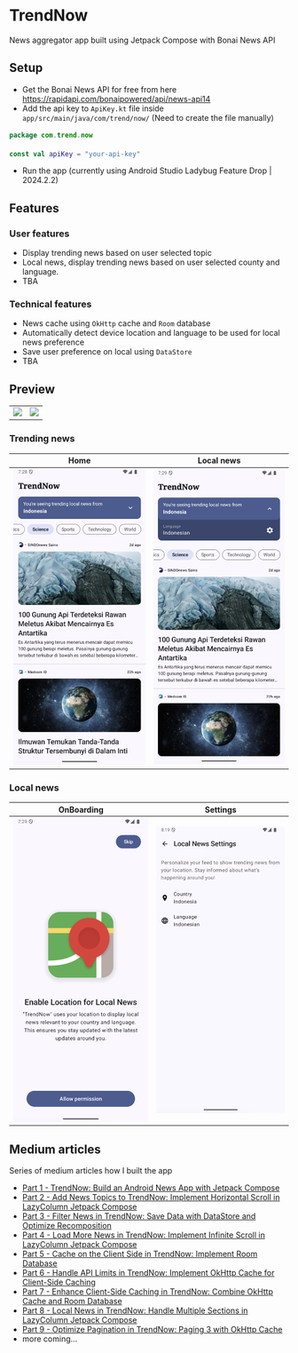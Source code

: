 # TrendNow

News aggregator app built using Jetpack Compose with Bonai News API

## Setup

- Get the Bonai News API for free from here https://rapidapi.com/bonaipowered/api/news-api14
- Add the api key to `ApiKey.kt` file inside `app/src/main/java/com/trend/now/` (Need to create the file manually)

```kotlin
package com.trend.now

const val apiKey = "your-api-key"
```

- Run the app (currently using Android Studio Ladybug Feature Drop | 2024.2.2)

## Features

### User features

- Display trending news based on user selected topic
- Local news, display trending news based on user selected county and language.
- TBA

### Technical features

- News cache using `OkHttp` cache and `Room` database
- Automatically detect device location and language to be used for local news preference
- Save user preference on local using `DataStore`
- TBA

## Preview

| |                                               |
|---|-----------------------------------------------|
| ![](./preview/onboarding_local_news_preview.gif) | ![](./preview/local_news_section_preview.gif) |

### Trending news

| Home                                  | Local news                             |
|---------------------------------------|----------------------------------------|
| ![](./preview/trending_news_home.png) | ![](./preview/trending_news_home2.png) |

### Local news

| OnBoarding                               | Settings                               |
|------------------------------------------|----------------------------------------|
| ![](./preview/local_news_onboarding.png) | ![](./preview/local_news_settings.png) |

## Medium articles

Series of medium articles how I built the app

- [Part 1 - TrendNow: Build an Android News App with Jetpack Compose](https://medium.com/@danimahardhika/trendnow-build-an-android-news-app-with-jetpack-compose-618ec1986296)
- [Part 2 - Add News Topics to TrendNow: Implement Horizontal Scroll in LazyColumn Jetpack Compose](https://medium.com/@danimahardhika/add-news-topics-to-trendnow-implement-horizontal-scroll-in-lazycolumn-jetpack-compose-17d27284f4e0)
- [Part 3 - Filter News in TrendNow: Save Data with DataStore and Optimize Recomposition](https://medium.com/@danimahardhika/filter-news-by-topic-in-trendnow-save-user-preferences-with-datastore-and-optimize-recomposition-4e619e8476a8)
- [Part 4 - Load More News in TrendNow: Implement Infinite Scroll in LazyColumn Jetpack Compose](https://medium.com/@danimahardhika/load-more-news-in-trendnow-implement-infinite-scroll-in-lazycolumn-jetpack-compose-6bdc98c25e48)
- [Part 5 - Cache on the Client Side in TrendNow: Implement Room Database](https://medium.com/@danimahardhika/cache-news-topics-in-trendnow-use-room-database-for-efficient-client-side-caching-1b950c10b841)
- [Part 6 - Handle API Limits in TrendNow: Implement OkHttp Cache for Client-Side Caching](https://medium.com/@danimahardhika/handle-api-limits-in-trendnow-implement-okhttp-cache-for-client-side-caching-5989b67ddfbf)
- [Part 7 - Enhance Client-Side Caching in TrendNow: Combine OkHttp Cache and Room Database](https://medium.com/@danimahardhika/enhance-client-side-caching-in-trendnow-combine-okhttp-cache-and-room-database-1f47735924ef)
- [Part 8 - Local News in TrendNow: Handle Multiple Sections in LazyColumn Jetpack Compose](https://medium.com/@danimahardhika/local-news-in-trendnow-handle-multiple-sections-in-lazycolumn-jetpack-compose-1247048f9d81)
- [Part 9 - Optimize Pagination in TrendNow: Paging 3 with OkHttp Cache](https://medium.com/@danimahardhika/optimize-pagination-in-trendnow-paging-3-with-okhttp-cache-47c4ebaadc94)
- more coming...
